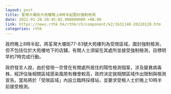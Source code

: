 ```yaml
---
layout: post
title: 荃灣大壩街大苑樓晚上8時半起圍封強制檢測
date: 2022-01-28 20:45:02.000000000 +08:00
link: https://news.rthk.hk/rthk/ch/component/k2/1631148-20220128.htm
categories: rthk
---
```


政府晚上8時半起，將荃灣大壩街77-83號大苑樓列為受限區域，圍封強制檢測，但不包括位於大苑樓地下的店舖，有關人士須留在其處所並接受強制檢測，目標明早約7時完成行動。

政府發言人說，由於發現一宗曾在有關處所居住的陽性檢測個案，涉及變異病毒株，經評估後相關區域感染風險有機會較高，政府決定就相關區域作出限制與檢測宣告。當局將於「受限區域」內設立臨時採樣站，並要求受檢人士於晚上10時半前接受檢測。
